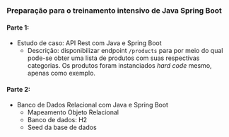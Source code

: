### Preparação para o treinamento intensivo de Java Spring Boot

#### Parte 1:
  - Estudo de caso: API Rest com Java e Spring Boot
    - Descrição: disponibilizar endpoint `/products` para por meio do qual pode-se obter uma lista de produtos com suas respectivas categorias. Os produtos foram instanciados *hard code* mesmo, apenas como exemplo. 
  
#### Parte 2: 
  - Banco de Dados Relacional com Java e Spring Boot
    - Mapeamento Objeto Relacional
    - Banco de dados: H2
    - Seed da base de dados

